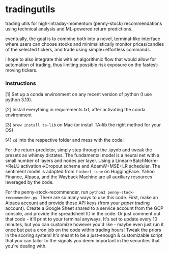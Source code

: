# tradingutils

trading utils for high-intraday-momentum (penny-stock) recommendations using technical analysis and ML-powered return predictions.

eventually, the goal is to combine both into a novel, terminal-like interface where users can choose stocks and minimalistically monitor prices/candles of the selected tickers, and trade using simple+effortless commands.

i hope to also integrate this with an algorithmic flow that would allow for automation of trading, thus limiting possible risk exposure on the fastest-moving tickers.

### instructions

[1] Set up a conda environment on any recent version of python (I use python 3.13).

[2] Install everything in requirements.txt, after activating the conda environment

[3] `brew install ta-lib` on Mac (or install TA-lib the right method for your OS)

[4] `cd` into the respective folder and mess with the code!

For the return-predictor, simply step through the .ipynb and tweak the presets as whimsy dictates. The fundamental model is a neural net with a small number of layers and nodes per layer. Using a Linear->BatchNorm->ReLU activation->Dropout scheme and AdamW+MSE+LR scheduler. The sentiment model is adapted from `finbert-tone` on HuggingFace. Yahoo Finance, Alpaca, and the Wayback Machine are all auxiliary resources leveraged by the code.

For the penny-stock-recommender, run `python3 penny-stock-recommender.py`. There are so many ways to use this code. First, make an Alpaca account and provide those API keys (from your _paper_ trading account). Create a Google Sheet shared to a service account from the GCP console, and provide the spreadsheet ID in the code. Or just comment out that code - it'll print to your terminal anyways. It's set to update every 10 minutes, but you can customize however you'd like - maybe even just run it once but put a cron job on the code within trading hours! Tweak the priors in the scoring system! It's meant to be a just-enough & customizable script that you can tailor to the signals you deem important in the securities that you're dealing with.
